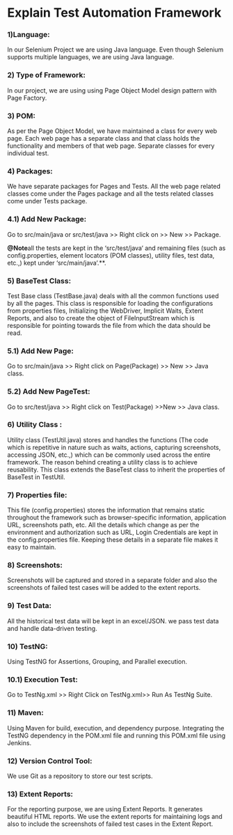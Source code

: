 ﻿# **Explain Test Automation Framework**
### **1)Language:**
In our Selenium Project we are using Java language. Even though Selenium supports multiple languages, we are using Java language.
### **2) Type of Framework:**
In our project, we are using using Page Object Model design pattern with Page Factory.
### **3) POM:**
As per the Page Object Model, we have maintained a class for every web page. Each web page has a separate class and that class holds the functionality and members of that web page. Separate classes for every individual test.
### **4) Packages:**
We have separate packages for Pages and Tests. All the web page related classes come under the Pages package and all the tests related classes come under Tests package.
### **4.1) Add New Package:**
Go to src/main/java or src/test/java >> Right click on >> New >> Package.

**@Note**all the tests are kept in the ‘src/test/java‘ and remaining files (such as config.properties, element locators (POM classes), utility files, test data, etc.,) kept under ‘src/main/java‘.\*\*.
### **5) BaseTest Class:**
Test Base class (TestBase.java) deals with all the common functions used by all the pages. This class is responsible for loading the configurations from properties files, Initializing the WebDriver, Implicit Waits, Extent Reports, and also to create the object of FileInputStream which is responsible for pointing towards the file from which the data should be read.
### **5.1) Add New Page:**
Go to src/main/java >> Right click on Page(Package) >> New >> Java class.
### **5.2) Add New PageTest:**
Go to src/test/java >> Right click on Test(Package) >>New >> Java class.
### **6) Utility Class :**
Utility class (TestUtil.java) stores and handles the functions (The code which is repetitive in nature such as waits, actions, capturing screenshots, accessing JSON, etc.,) which can be commonly used across the entire framework. The reason behind creating a utility class is to achieve reusability. This class extends the BaseTest class to inherit the properties of BaseTest in TestUtil.
### **7) Properties file:**
This file (config.properties) stores the information that remains static throughout the framework such as browser-specific information, application URL, screenshots path, etc.
All the details which change as per the environment and authorization such as URL, Login Credentials are kept in the config.properties file. Keeping these details in a separate file makes it easy to maintain.
### **8) Screenshots:**
Screenshots will be captured and stored in a separate folder and also the screenshots of failed test cases will be added to the extent reports.
### **9) Test Data:**
All the historical test data will be kept in an excel/JSON. we pass test data and handle data-driven testing.
### **10) TestNG:**
Using TestNG for Assertions, Grouping, and Parallel execution.
### **10.1) Execution Test:**
Go to TestNg.xml >> Right Click on TestNg.xml>> Run As TestNg Suite.
### **11) Maven:**
Using Maven for build, execution, and dependency purpose. Integrating the TestNG dependency in the POM.xml file and running this POM.xml file using Jenkins.
### **12) Version Control Tool:**
We use Git as a repository to store our test scripts.
### **13) Extent Reports:**
For the reporting purpose, we are using Extent Reports. It generates beautiful HTML reports. We use the extent reports for maintaining logs and also to include the screenshots of failed test cases in the Extent Report.

